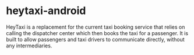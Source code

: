 # heytaxi-android

HeyTaxi is a replacement for the current taxi booking service that relies on calling the dispatcher center which then books the taxi for a passenger. It is built to allow passengers and taxi drivers to communicate directly, without any intermediaries.
